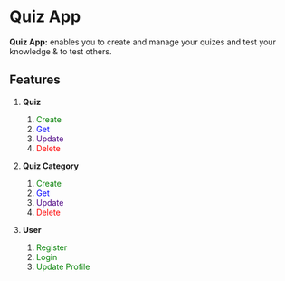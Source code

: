 # Quiz App

<p>
 <b>Quiz App:</b> enables you to create and manage your quizes and test your knowledge & to test others.
</p>

## Features

1. **Quiz**

   1. <span style="color:green">Create</span>
   2. <span style="color:blue">Get</span>
   3. <span style="color:indigo">Update</span>
   4. <span style="color:red">Delete</span>

2. **Quiz Category**

   1. <span style="color:green">Create</span>
   2. <span style="color:blue">Get</span>
   3. <span style="color:indigo">Update</span>
   4. <span style="color:red">Delete</span>

3. **User**
   1. <span style="color:green">Register</span>
   2. <span style="color:green">Login </span>
   3. <span style="color:green">Update Profile</span>
